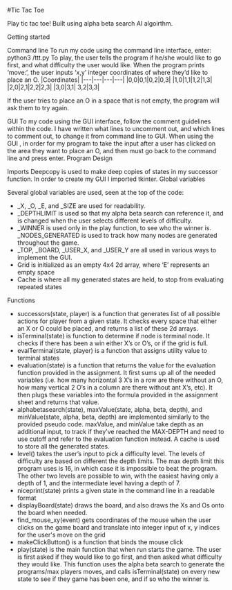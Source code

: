 #Tic Tac Toe

Play tic tac toe!  Built using alpha beta search AI algoirthm.

Getting started

Command line
To run my code using the command line interface, enter:
python3 <yourfilepath>/ttt.py
To play, the user tells the program if he/she would like to go first, and what difficulty the
user would like. When the program prints ‘move:’, the user inputs ‘x,y’ integer
coordinates of where they’d like to place an O.
|Coordinates|
|---|---|---|---|
|0,0|0,1|0,2|0,3|
|1,0|1,1|1,2|1,3|
|2,0|2,1|2,2|2,3|
|3,0|3,1| 3,2|3,3|

If the user tries to place an O in a space that is not empty, the program will ask them to
try again.

GUI
To my code using the GUI interface, follow the comment guidelines within the code. I
have written what lines to uncomment out, and which lines to comment out, to change
it from command line to GUI.
When using the GUI , in order for my program to take the input after a user has clicked
on the area they want to place an O, and then must go back to the command line and
press enter.
Program Design

Imports
Deepcopy is used to make deep copies of states in my successor function. In order to
create my GUI I imported tkinter.
Global variables

Several global variables are used, seen at the top of the code:
* _X, _O, _E, and _SIZE are used for readability.
* _DEPTHLIMIT is used so that my alpha beta search can reference it, and is
changed when the user selects different levels of difficulty.
* _WINNER is used only in the play function, to see who the winner is.
_NODES_GENERATED is used to track how many nodes are generated
throughout the game.
* _TOP, _BOARD, _USER_X, and _USER_Y are all used in various ways to
implement the GUI.
* Grid is initialized as an empty 4x4 2d array, where ‘E’ represents an empty space
* Cache is where all my generated states are held, to stop from evaluating
repeated states

Functions
* successors(state, player) is a function that generates list of all possible actions
for player from a given state. It checks every space that either an X or O could be
placed, and returns a list of these 2d arrays.
* isTerminal(state) is function to determine if node is terminal node. It checks if
there has been a win either X’s or O’s, or if the grid is full.
* evalTerminal(state, player) is a function that assigns utility value to terminal
states
* evaluation(state) is a function that returns the value for the evaluation function
provided in the assignment. It first sums up all of the needed variables (i.e. how
many horizontal 3 X’s in a row are there without an O, how many vertical 2 O’s in
a column are there without ant X’s, etc). It then plugs these variables into the
formula provided in the assignment sheet and returns that value.
* alphabetasearch(state), maxValue(state, alpha, beta, depth), and
minValue(state, alpha, beta, depth) are implemented similarly to the provided
pseudo code. maxValue, and minValue take depth as an additional input, to
track if they’ve reached the MAX-DEPTH and need to use cutoff and refer to the
evaluation function instead. A cache is used to store all the generated states.
* level() takes the user’s input to pick a difficulty level. The levels of difficulty are
based on different the depth limits. The max depth limit this program uses is 16,
in which case it is impossible to beat the program. The other two levels are
possible to win, with the easiest having only a depth of 1, and the intermediate
level having a depth of 7.
* niceprint(state) prints a given state in the command line in a readable format
* displayBoard(state) draws the board, and also draws the Xs and Os onto the
board when needed.
* find_mouse_xy(event) gets coordinates of the mouse when the user clicks on
the game board and translate into integer input of x, y indices for the user's
move on the grid
* makeClickButton() is a function that binds the mouse click
* play(state) is the main function that when run starts the game. The user is first
asked if they would like to go first, and then asked what difficulty they would
like. This function uses the alpha beta search to generate the programs/max
players moves, and calls isTerminal(state) on every new state to see if they game
has been one, and if so who the winner is.
